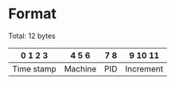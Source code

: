 # Format
Total: 12 bytes

| 0   1   2   3  | 4   5   6  | 7   8  | 9   10  11 |
|----|----|----|----|
| Time stamp | Machine | PID | Increment |



